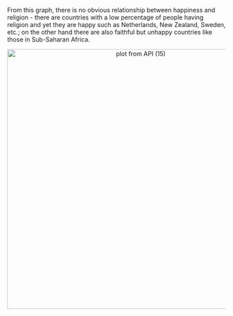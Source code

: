 From this graph, there is no obvious relationship between happiness and religion - there are countries with a low percentage of people having religion and yet they are happy such as Netherlands, New Zealand, Sweden, etc.; on the other hand there are also faithful but unhappy countries like those in Sub-Saharan Africa. 

<div>
    <a href="https://plot.ly/~wyr211/142/?share_key=qFMobwwbXrImygfDFzTsxe" target="_blank" title="plot from API (15)" style="display: block; text-align: center;"><img src="https://plot.ly/~wyr211/142.png?share_key=qFMobwwbXrImygfDFzTsxe" alt="plot from API (15)" style="max-width: 100%;width: 600px;"  width="100%" onerror="this.onerror=null;this.src='https://plot.ly/404.png';" /></a>
    
</div>



